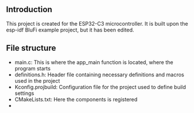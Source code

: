 ## Introduction
This project is created for the ESP32-C3 microcontroller. It is built upon the esp-idf BluFi example project, but it has been edited. 

## File structure
- main.c: This is where the app_main function is located, where the program starts
- definitions.h: Header file containing necessary definitions and macros used in the project
- Kconfig.projbuild: Configuration file for the project used to define build settings
- CMakeLists.txt: Here the components is registered
- 
